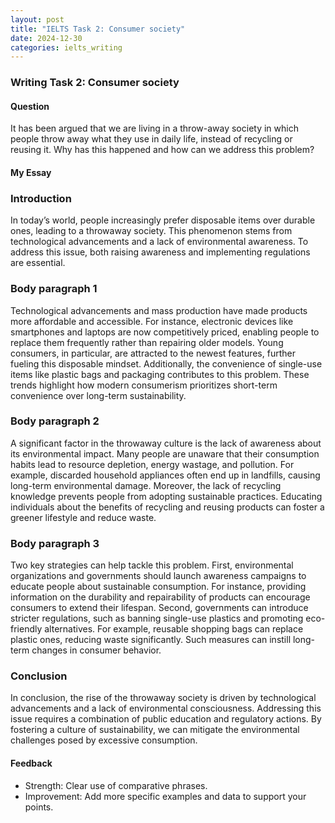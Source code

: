 ```yaml
---
layout: post
title: "IELTS Task 2: Consumer society"
date: 2024-12-30
categories: ielts_writing
---
```


### Writing Task 2: Consumer society

#### Question
It has been argued that we are living in a throw-away society in which people throw away what they use in daily life, instead of recycling or reusing it. Why has this happened and how can we address this problem?

#### My Essay
### Introduction
In today’s world, people increasingly prefer disposable items over durable ones, leading to a throwaway society. This phenomenon stems from technological advancements and a lack of environmental awareness. To address this issue, both raising awareness and implementing regulations are essential.

### Body paragraph 1
Technological advancements and mass production have made products more affordable and accessible. For instance, electronic devices like smartphones and laptops are now competitively priced, enabling people to replace them frequently rather than repairing older models. Young consumers, in particular, are attracted to the newest features, further fueling this disposable mindset. Additionally, the convenience of single-use items like plastic bags and packaging contributes to this problem. These trends highlight how modern consumerism prioritizes short-term convenience over long-term sustainability.


### Body paragraph 2
A significant factor in the throwaway culture is the lack of awareness about its environmental impact. Many people are unaware that their consumption habits lead to resource depletion, energy wastage, and pollution. For example, discarded household appliances often end up in landfills, causing long-term environmental damage. Moreover, the lack of recycling knowledge prevents people from adopting sustainable practices. Educating individuals about the benefits of recycling and reusing products can foster a greener lifestyle and reduce waste.


### Body paragraph 3
Two key strategies can help tackle this problem. First, environmental organizations and governments should launch awareness campaigns to educate people about sustainable consumption. For instance, providing information on the durability and repairability of products can encourage consumers to extend their lifespan. Second, governments can introduce stricter regulations, such as banning single-use plastics and promoting eco-friendly alternatives. For example, reusable shopping bags can replace plastic ones, reducing waste significantly. Such measures can instill long-term changes in consumer behavior.


### Conclusion
In conclusion, the rise of the throwaway society is driven by technological advancements and a lack of environmental consciousness. Addressing this issue requires a combination of public education and regulatory actions. By fostering a culture of sustainability, we can mitigate the environmental challenges posed by excessive consumption.


#### Feedback
- Strength: Clear use of comparative phrases.
- Improvement: Add more specific examples and data to support your points.
